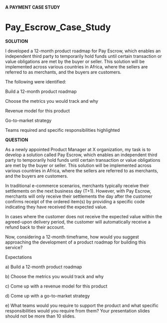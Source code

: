 **A PAYMENT CASE STUDY**
# Pay_Escrow_Case_Study

**SOLUTION**

I developed a 12-month product roadmap for Pay Escrow, which enables an independent third party to temporarily hold funds until certain transaction or value obligations are met by the buyer or seller. 
This solution will be implemented across various countries in Africa, where the sellers are referred to as merchants, and the buyers are customers.

The following were identified:

Build a 12-month product roadmap

Choose the metrics you would track and why  

Revenue model for this product 

Go-to-market strategy 

Teams required and specific responsibilities highlighted



**QUESTION**

As a newly appointed Product Manager at X organization, my task is to develop a solution called Pay Escrow, which enables an independent third party to temporarily hold funds until certain transaction or value obligations are met by the buyer or seller. This solution will be implemented across various countries in Africa, where the sellers are referred to as merchants, and the buyers are customers.

In traditional e-commerce scenarios, merchants typically receive their settlements on the next business day (T+1). However, with Pay Escrow, merchants will only receive their settlements the day after the customer confirms receipt of the ordered item(s) by providing a specific code indicating they have received the expected value.

In cases where the customer does not receive the expected value within the agreed-upon delivery period, the customer will automatically receive a refund back to their account.

Now, considering a 12-month timeframe, how would you suggest approaching the development of a product roadmap for building this service?

Expectations 

a) Build a 12-month product roadmap 

b) Choose the metrics you would track and why 

c) Come up with a revenue model for this product 

d) Come up with a go-to-market strategy 

e) What teams would you require to support the product and what specific responsibilities would you require from them? 
Your presentation slides should not be more than 10 slides.

